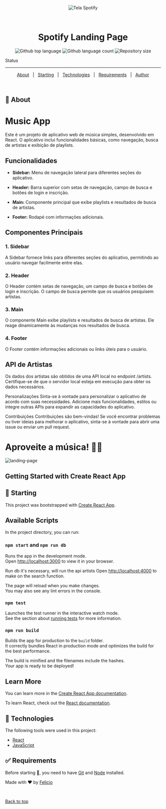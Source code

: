 <div align="center" id="top"> 
  <img src="./.github/app.gif" alt="Tela Spotify" />

  &#xa0;
</div>

<h1 align="center">Spotify Landing Page</h1>

<p align="center">
  <img alt="Github top language" src="https://img.shields.io/github/languages/top/felicio-almd/music-app?color=56BEB8">

  <img alt="Github language count" src="https://img.shields.io/github/languages/count/felicio-almd/music-app?color=56BEB8">

  <img alt="Repository size" src="https://img.shields.io/github/repo-size/felicio-almd/music-app?color=56BEB8">
</p>

 Status 


<hr>

<p align="center">
  <a href="#dart-about">About</a> &#xa0; | &#xa0;
  <a href="#checkered_flag-starting">Starting</a> &#xa0; | &#xa0;
  <a href="#rocket-technologies">Technologies</a> &#xa0; | &#xa0;
  <a href="#white_check_mark-requirements">Requirements</a> &#xa0; | &#xa0; 
  <a href="https://github.com/felicio-almd" target="_blank">Author</a>
</p>

<br>

## :dart: About ##

# Music App

Este é um projeto de aplicativo web de música simples, desenvolvido em React. O aplicativo inclui funcionalidades básicas, como navegação, busca de artistas e exibição de playlists.

## Funcionalidades

- **Sidebar:** Menu de navegação lateral para diferentes seções do aplicativo.
  
- **Header:** Barra superior com setas de navegação, campo de busca e botões de login e inscrição.

- **Main:** Componente principal que exibe playlists e resultados de busca de artistas.

- **Footer:** Rodapé com informações adicionais.

## Componentes Principais

### 1. Sidebar

A Sidebar fornece links para diferentes seções do aplicativo, permitindo ao usuário navegar facilmente entre elas.

### 2. Header

O Header contém setas de navegação, um campo de busca e botões de login e inscrição. O campo de busca permite que os usuários pesquisem artistas.

### 3. Main

O componente Main exibe playlists e resultados de busca de artistas. Ele reage dinamicamente às mudanças nos resultados de busca.

### 4. Footer

O Footer contém informações adicionais ou links úteis para o usuário.



## API de Artistas
Os dados dos artistas são obtidos de uma API local no endpoint /artists. Certifique-se de que o servidor local esteja em execução para obter os dados necessários.

Personalizações
Sinta-se à vontade para personalizar o aplicativo de acordo com suas necessidades. Adicione mais funcionalidades, estilos ou integre outras APIs para expandir as capacidades do aplicativo.

Contribuições
Contribuições são bem-vindas! Se você encontrar problemas ou tiver ideias para melhorar o aplicativo, sinta-se à vontade para abrir uma issue ou enviar um pull request.

# Aproveite a música! 🎵🎶

![landing-page](https://github.com/felicio-almd/music-app/assets/115444550/fc410004-fad9-4f01-a6df-00095299ec4b)

## Getting Started with Create React App
## :checkered_flag: Starting ##

This project was bootstrapped with [Create React App](https://github.com/facebook/create-react-app).

## Available Scripts
In the project directory, you can run:

### `npm start` and ` npm run db `

Runs the app in the development mode.\
Open [http://localhost:3000](http://localhost:3000) to view it in your browser.

Run db it's necessary, will run the api artists Open [http://localhost:4000](http://localhost:4000)  to make on the search function.

The page will reload when you make changes.\
You may also see any lint errors in the console.

### `npm test`

Launches the test runner in the interactive watch mode.\
See the section about [running tests](https://facebook.github.io/create-react-app/docs/running-tests) for more information.

### `npm run build`

Builds the app for production to the `build` folder.\
It correctly bundles React in production mode and optimizes the build for the best performance.

The build is minified and the filenames include the hashes.\
Your app is ready to be deployed!


## Learn More

You can learn more in the [Create React App documentation](https://facebook.github.io/create-react-app/docs/getting-started).

To learn React, check out the [React documentation](https://reactjs.org/).



## :rocket: Technologies ##

The following tools were used in this project:

- [React](https://pt-br.reactjs.org/)
- [JavaScript](https://developer.mozilla.org/pt-BR/docs/Web/JavaScript)

## :white_check_mark: Requirements ##

Before starting :checkered_flag:, you need to have [Git](https://git-scm.com) and [Node](https://nodejs.org/en/) installed.


Made with :heart: by <a href="https://github.com/felicio-almd" target="_blank">Felicio</a>


&#xa0;

<a href="#top">Back to top</a>
